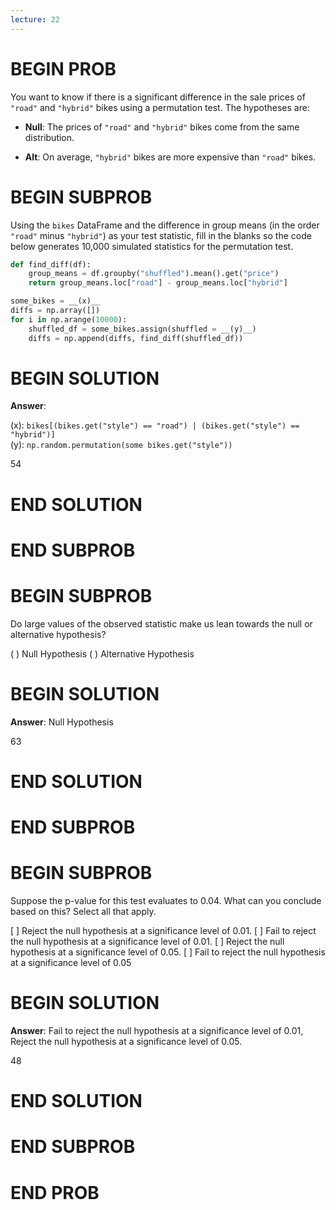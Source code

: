 ```yaml
---
lecture: 22
---
```


# BEGIN PROB

You want to know if there is a significant difference in the sale prices
of `"road"` and `"hybrid"` bikes using a permutation test. The
hypotheses are:

-   **Null**: The prices of `"road"` and `"hybrid"` bikes come from the
    same distribution.

-   **Alt**: On average, `"hybrid"` bikes are more expensive than
    `"road"` bikes.

# BEGIN SUBPROB

Using the `bikes` DataFrame and the difference in group means (in the order `"road"` minus `"hybrid"`) as your test statistic, fill in the
blanks so the code below generates 10,000 simulated statistics for the permutation test.

```py
def find_diff(df):
    group_means = df.groupby("shuffled").mean().get("price")
    return group_means.loc["road"] - group_means.loc["hybrid"]

some_bikes = __(x)__
diffs = np.array([])
for i in np.arange(10000):
    shuffled_df = some_bikes.assign(shuffled = __(y)__)  
    diffs = np.append(diffs, find_diff(shuffled_df))
```


# BEGIN SOLUTION

**Answer**:

(x): `bikes[(bikes.get("style") == "road") | (bikes.get("style") == "hybrid")]`\
(y): `np.random.permutation(some bikes.get("style"))`

<average>54</average>

# END SOLUTION

# END SUBPROB

# BEGIN SUBPROB

Do large values of the observed statistic make us lean towards the null
or alternative hypothesis?

( ) Null Hypothesis 
( ) Alternative Hypothesis

# BEGIN SOLUTION

**Answer**: Null Hypothesis

<average>63</average>

# END SOLUTION

# END SUBPROB

# BEGIN SUBPROB

Suppose the p-value for this test evaluates to $0.04$. What can you
conclude based on this? Select all that apply.

[ ] Reject the null hypothesis at a significance level of 0.01.
[ ] Fail to reject the null hypothesis at a significance level of 0.01.
[ ] Reject the null hypothesis at a significance level of 0.05.
[ ] Fail to reject the null hypothesis at a significance level of 0.05

# BEGIN SOLUTION

**Answer**: Fail to reject the null hypothesis at a significance level of 0.01, Reject the null hypothesis at a significance level of 0.05.

<average>48</average>

# END SOLUTION

# END SUBPROB

# END PROB
